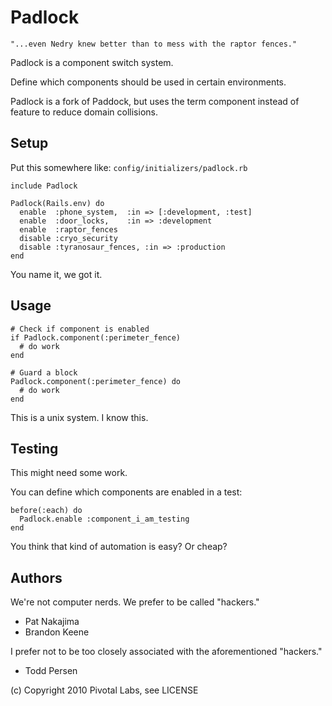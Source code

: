 # Padlock

    "...even Nedry knew better than to mess with the raptor fences."

Padlock is a component switch system.

Define which components should be used in certain environments.

Padlock is a fork of Paddock, but uses the term component instead of feature to reduce domain collisions.

## Setup

Put this somewhere like: `config/initializers/padlock.rb`

    include Padlock

    Padlock(Rails.env) do
      enable  :phone_system,  :in => [:development, :test]
      enable  :door_locks,    :in => :development
      enable  :raptor_fences
      disable :cryo_security
      disable :tyranosaur_fences, :in => :production
    end

You name it, we got it.

## Usage

    # Check if component is enabled
    if Padlock.component(:perimeter_fence)
      # do work
    end

    # Guard a block
    Padlock.component(:perimeter_fence) do
      # do work
    end

This is a unix system. I know this.

## Testing

This might need some work.

You can define which components are enabled in a test:

    before(:each) do
      Padlock.enable :component_i_am_testing
    end

You think that kind of automation is easy? Or cheap?

## Authors

We're not computer nerds. We prefer to be called "hackers."

* Pat Nakajima
* Brandon Keene

I prefer not to be too closely associated with the aforementioned "hackers."

* Todd Persen

(c) Copyright 2010 Pivotal Labs, see LICENSE
